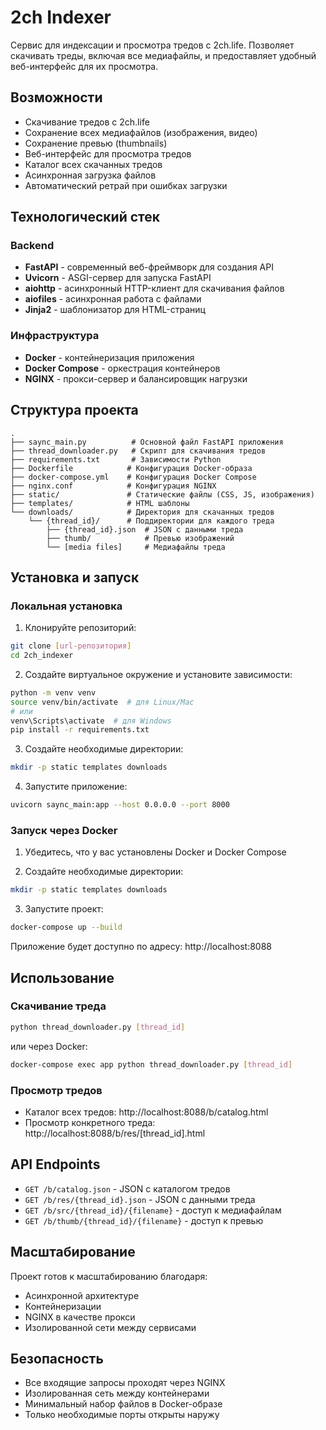 # 2ch Indexer

Сервис для индексации и просмотра тредов с 2ch.life. Позволяет скачивать треды, включая все медиафайлы, и предоставляет удобный веб-интерфейс для их просмотра.

## Возможности

- Скачивание тредов с 2ch.life
- Сохранение всех медиафайлов (изображения, видео)
- Сохранение превью (thumbnails)
- Веб-интерфейс для просмотра тредов
- Каталог всех скачанных тредов
- Асинхронная загрузка файлов
- Автоматический ретрай при ошибках загрузки

## Технологический стек

### Backend
- **FastAPI** - современный веб-фреймворк для создания API
- **Uvicorn** - ASGI-сервер для запуска FastAPI
- **aiohttp** - асинхронный HTTP-клиент для скачивания файлов
- **aiofiles** - асинхронная работа с файлами
- **Jinja2** - шаблонизатор для HTML-страниц

### Инфраструктура
- **Docker** - контейнеризация приложения
- **Docker Compose** - оркестрация контейнеров
- **NGINX** - прокси-сервер и балансировщик нагрузки

## Структура проекта

```
.
├── saync_main.py          # Основной файл FastAPI приложения
├── thread_downloader.py   # Скрипт для скачивания тредов
├── requirements.txt       # Зависимости Python
├── Dockerfile            # Конфигурация Docker-образа
├── docker-compose.yml    # Конфигурация Docker Compose
├── nginx.conf            # Конфигурация NGINX
├── static/               # Статические файлы (CSS, JS, изображения)
├── templates/            # HTML шаблоны
└── downloads/            # Директория для скачанных тредов
    └── {thread_id}/      # Поддиректории для каждого треда
        ├── {thread_id}.json  # JSON с данными треда
        ├── thumb/            # Превью изображений
        └── [media files]     # Медиафайлы треда
```

## Установка и запуск

### Локальная установка

1. Клонируйте репозиторий:
```bash
git clone [url-репозитория]
cd 2ch_indexer
```

2. Создайте виртуальное окружение и установите зависимости:
```bash
python -m venv venv
source venv/bin/activate  # для Linux/Mac
# или
venv\Scripts\activate  # для Windows
pip install -r requirements.txt
```

3. Создайте необходимые директории:
```bash
mkdir -p static templates downloads
```

4. Запустите приложение:
```bash
uvicorn saync_main:app --host 0.0.0.0 --port 8000
```

### Запуск через Docker

1. Убедитесь, что у вас установлены Docker и Docker Compose

2. Создайте необходимые директории:
```bash
mkdir -p static templates downloads
```

3. Запустите проект:
```bash
docker-compose up --build
```

Приложение будет доступно по адресу: http://localhost:8088

## Использование

### Скачивание треда

```bash
python thread_downloader.py [thread_id]
```

или через Docker:

```bash
docker-compose exec app python thread_downloader.py [thread_id]
```

### Просмотр тредов

- Каталог всех тредов: http://localhost:8088/b/catalog.html
- Просмотр конкретного треда: http://localhost:8088/b/res/[thread_id].html

## API Endpoints

- `GET /b/catalog.json` - JSON с каталогом тредов
- `GET /b/res/{thread_id}.json` - JSON с данными треда
- `GET /b/src/{thread_id}/{filename}` - доступ к медиафайлам
- `GET /b/thumb/{thread_id}/{filename}` - доступ к превью

## Масштабирование

Проект готов к масштабированию благодаря:
- Асинхронной архитектуре
- Контейнеризации
- NGINX в качестве прокси
- Изолированной сети между сервисами

## Безопасность

- Все входящие запросы проходят через NGINX
- Изолированная сеть между контейнерами
- Минимальный набор файлов в Docker-образе
- Только необходимые порты открыты наружу